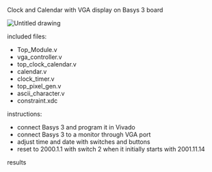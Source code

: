 Clock and Calendar with VGA display on Basys 3 board

![Untitled drawing](https://user-images.githubusercontent.com/46608695/173732233-cde083d2-2d0a-432d-8b27-b75d21e1eb4b.jpg)

included files:
  - Top_Module.v 
  - vga_controller.v 
  - top_clock_calendar.v
  - calendar.v
  - clock_timer.v
  - top_pixel_gen.v
  - ascii_character.v
  - constraint.xdc

instructions:
  - connect Basys 3 and program it in Vivado
  - connect Basys 3 to a monitor through VGA port
  - adjust time and date with switches and buttons
  - reset to 2000.1.1 with switch 2 when it initially starts with 2001.11.14

results
